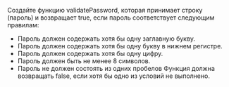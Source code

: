 Создайте функцию validatePassword, которая принимает строку (пароль) и возвращает true, 
если пароль соответствует следующим правилам:
  - Пароль должен содержать хотя бы одну заглавную букву.
  - Пароль должен содержать хотя бы одну букву в нижнем регистре.
  - Пароль должен содержать хотя бы одну цифру.
  - Пароль должен быть не менее 8 символов.
  - Пароль не должен состоять из одних пробелов
Функция должна возвращать false, если хотя бы одно из условий не выполнено.
